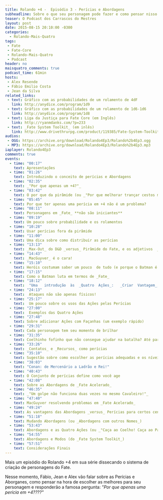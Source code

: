 ```yaml
---
title: Rolando +4 -  Episódio 3 - Perícias e Abordagens
subheadline: Sobre o que seu personagem pode fazer e como pensar nisso!
teaser: O Podcast dos Carrascos do Mestres
layout: post
date: 2015-08-15 20:10:00 -0300
categories:
  - Rolando-Mais-Quatro
tags:
 - Fate
 - Fate-Core
 - Rolando-Mais-Quatro
 - Podcast
header: no
maisquatro_comments: true 
podcast_time: 61min
hosts:
 - Alex Resende
 - Fábio Emilio Costa
 - Jean da Silva
related_links:
 - text: Gráfico com as probabilidades de um rolamento de 4dF
   link: http://anydice.com/program/1d9
 - text: Gráfico com as probabilidades de um rolamento de 1d6-1d6
   link: http://anydice.com/program/1d8
 - text: Liga da Justiça para Fate Core (em Inglês)
   link: http://ryanmdanks.com/?p=233
 - text: _Fate System Toolkit_ (em inlês)
   link: http://www.drivethrurpg.com/product/119385/Fate-System-Toolkit
audios:
 - OGG: https://archive.org/download/Rolando4Ep3/Rolando%2b4Ep3.ogg
 - MP3: https://archive.org/download/Rolando4Ep3/Rolando%2b4Ep3.mp3
iaplayer: Rolando4Ep3
comments: true
events:
  - time: "00:17"
    text: Apresentações
  - time: "01:26"
    text: Introduzindo o conceito de perícias e Abordagens
  - time: "02:35"
    text: _"Por que apenas um +4?"_
  - time: "03:42"
    text: O por que da pirâmide (ou _"Por que melhorar trançar cestos melhora sua perícia em Lutar?"_)
  - time: "05:45"
    text: Por que ter apenas uma perícia em +4 não é um problema?
  - time: "08:11"
    text: Personagens em _Fate_ **não são iniciantes**
  - time: "09:19"
    text: Um pouco sobre probabilidade e os rolamentos
  - time: "10:28"
    text: Usar perícias fora da pirâmide
  - time: "11:00"
    text: Uma dica sobre como distribuir as perícias
  - time: "13:13"
    text: _Max-Out_ do D&D _versus_ Pirâmide do Fate, e os adjetivos  _versus_ valores
  - time: "14:43"
    text: _MacGuyver_ é o cara!
  - time: "15:10"
    text: Heróis costumam saber um pouco  de tudo (e porque o Batman é o maior exemplo de personagem heróico no estilo _Fate_)
  - time: "17:15"
    text: Como o Batman luta em termos de _Fate_
  - time: "18:12"
    text:  "Uma   introdução  às  _Quatro  Ações_:   _Criar  Vantagem_,    _Superar_, _Ataque_ e _Defesa_"
  - time: "24:13"
    text:  Ataques não são apenas físicos!
  - time: "25:17"
    text:  Um pouco sobre os usos das Ações pelas Perícias
  - time: "27:00"
    text:  Exemplos das Quatro Ações
  - time: "27:48"
    text: Sobre adicionar Ações com Façanhas (um exemplo rápido)
  - time: "29:31"
    text: Cada personagem tem seu momento de brilhar
  - time: "31:35"
    text: Coelhinho fofinho que não consegue ajudar na batalha? Até parece!
  - time: "33:26"
    text: _Contatos_ e _Recursos_ como perícias
  - time: "35:10"
    text: Sugestão sobre como escolher as perícias adequadas e os níveis
  - time: "38:03"
    text: "Conan: de Mercenário a Ladrão e Rei!"
  - time: "40:43"
    text: O Conjunto de perícias define como você age
  - time: "42:08"
    text: Sobre as Abordagens de _Fate Acelerado_
  - time: "46:35"
    text: _"Um golpe não funciona duas vezes no mesmo Cavaleiro!"_
  - time: "47:40"
    text: MacGuyver resolvendo problemas em _Fate Acelerado_
  - time: "49:24"
    text: As vantagens das Abordagens _versus_ Perícias para certos cenários
  - time: "51:18"
    text: Mudando Abordagens (ou _Abordagens com outros Nomes_)
  - time: "53:43"
    text: Abordagens e as Quatro Ações (ou _"Caça ao Coelho! Caça ao Pato!"_)
  - time: "54:55"
    text: Abordagens e Modos (do _Fate System Toolkit_)
  - time: "57:51"
    text: Considerações Finais
---
```


Mais um  episódio do Rolando +4  em sua série dissecando  o sistema de
criação de personagens do Fate.

Nesse  momento, Fábio,  Jean  e Alex  vão falar  sobre  as Perícias  e
Aborganes,  como pensar  na  hora  de escolher  as  melhores para  seu
personagem  e responderão  a  famosa pergunta:  _"Por  que apenas  uma
perícia em +4????"_
